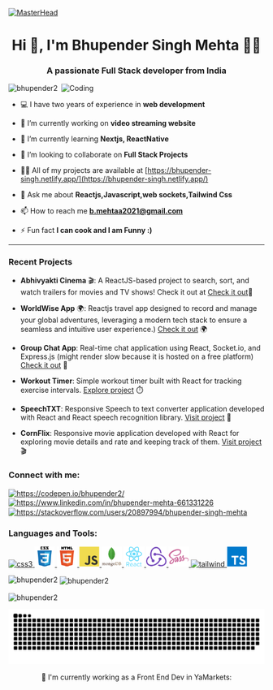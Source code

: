 
[![MasterHead](https://camo.githubusercontent.com/4c3fd71b359cd5dfadc21247cde8f16ecbe5d41db8ac79ef28e3091ab02a8bef/68747470733a2f2f6d69722d73332d63646e2d63662e626568616e63652e6e65742f70726f6a6563745f6d6f64756c65732f6d61785f313230302f3831626234623136353638343031392e363430623630333864313333652e676966)](https://bhupender-singh.netlify.app/)
<h1 align="center">Hi 👋, I'm Bhupender Singh Mehta 🧑‍💻 </h1>
<h3 align="center">A passionate Full Stack developer from India</h3>

<img align="right" alt="Coding" width="400" src="https://miro.medium.com/v2/resize:fit:828/format:webp/1*zVnWJtyGOX_kUIDm6ccCfQ.gif">

<p align="left"> <img src="https://komarev.com/ghpvc/?username=bhupender2&label=Profile%20views&color=0e75b6&style=flat" alt="bhupender2" /> </p>

- 💻 I have two years of experience in **web development**

- 🔭 I’m currently working on **video streaming website**

- 🌱 I’m currently learning **Nextjs, ReactNative**

- 👯 I’m looking to collaborate on **Full Stack Projects**

- 👨‍💻 All of my projects are available at [https://bhupender-singh.netlify.app/](https://bhupender-singh.netlify.app/)

- 💬 Ask me about **Reactjs,Javascript,web sockets,Tailwind Css**

- 📫 How to reach me **b.mehtaa2021@gmail.com**

- ⚡ Fun fact **I can cook and I am Funny :)**

- ---

### Recent Projects

- **Abhivyakti Cinema** 🎬: A ReactJS-based project to search, sort, and watch trailers for movies and TV shows! Check it out at [Check it out](https://abhivyakti-cinema.vercel.app/)🍿

- **WorldWise App** 🌍: Reactjs travel app designed to record and manage your global adventures, leveraging a modern tech stack to ensure a seamless and intuitive user experience.) [Check it out](https://world-wise-teal-seven.vercel.app/) 🌍

- **Group Chat App**: Real-time chat application using React, Socket.io, and Express.js (might render slow because it is hosted on a free platform) [Check it out](https://chat-app-five-teal.vercel.app/) 💬

- **Workout Timer**: Simple workout timer built with React for tracking exercise intervals. [Explore project](https://workout-timer-xi.vercel.app/) ⏱️

- **SpeechTXT**: Responsive Speech to text  converter application developed with React and React speech recognition library. [Visit project](https://speech-txt-neon.vercel.app/) 🚀

- **CornFlix**: Responsive movie application developed with React for exploring movie details and rate and keeping track of them. [Visit project](https://corn-flix.vercel.app/) 🎬

<h3 align="left">Connect with me:</h3>
<p align="left">
<a href="https://codepen.io/https://codepen.io/bhupender2/" target="blank"><img align="center" src="https://raw.githubusercontent.com/rahuldkjain/github-profile-readme-generator/master/src/images/icons/Social/codepen.svg" alt="https://codepen.io/bhupender2/" height="30" width="40" /></a>
<a href="https://www.linkedin.com/in/bhupender-mehta-661331226" target="blank"><img align="center" src="https://raw.githubusercontent.com/rahuldkjain/github-profile-readme-generator/master/src/images/icons/Social/linked-in-alt.svg" alt="https://www.linkedin.com/in/bhupender-mehta-661331226" height="30" width="40" /></a>
<a href="https://stackoverflow.com/users/20897994/bhupender-singh-mehta" target="blank"><img align="center" src="https://raw.githubusercontent.com/rahuldkjain/github-profile-readme-generator/master/src/images/icons/Social/stack-overflow.svg" alt="https://stackoverflow.com/users/20897994/bhupender-singh-mehta" height="30" width="40" /></a>
</p>

<h3 align="left">Languages and Tools:</h3>
<p align="left"> <a href="https://getbootstrap.com" target="_blank" rel="noreferrer"> <img src="https://cdn.jsdelivr.net/gh/devicons/devicon@latest/icons/bootstrap/bootstrap-original.svg" alt="css3" width="40" height="40" /> </a> <a href="https://www.w3schools.com/css/" target="_blank" rel="noreferrer"> <img src="https://raw.githubusercontent.com/devicons/devicon/master/icons/css3/css3-original-wordmark.svg" alt="css3" width="40" height="40"/> </a> <a href="https://www.w3.org/html/" target="_blank" rel="noreferrer"> <img src="https://raw.githubusercontent.com/devicons/devicon/master/icons/html5/html5-original-wordmark.svg" alt="html5" width="40" height="40"/> </a> <a href="https://developer.mozilla.org/en-US/docs/Web/JavaScript" target="_blank" rel="noreferrer"> <img src="https://raw.githubusercontent.com/devicons/devicon/master/icons/javascript/javascript-original.svg" alt="javascript" width="40" height="40"/> </a> <a href="https://www.mongodb.com/" target="_blank" rel="noreferrer"> <img src="https://raw.githubusercontent.com/devicons/devicon/master/icons/mongodb/mongodb-original-wordmark.svg" alt="mongodb" width="40" height="40"/> </a> <a href="https://reactjs.org/" target="_blank" rel="noreferrer"> <img src="https://raw.githubusercontent.com/devicons/devicon/master/icons/react/react-original-wordmark.svg" alt="react" width="40" height="40"/> </a> <a href="https://redux.js.org" target="_blank" rel="noreferrer"> <img src="https://raw.githubusercontent.com/devicons/devicon/master/icons/redux/redux-original.svg" alt="redux" width="40" height="40"/> </a> <a href="https://sass-lang.com" target="_blank" rel="noreferrer"> <img src="https://raw.githubusercontent.com/devicons/devicon/master/icons/sass/sass-original.svg" alt="sass" width="40" height="40"/> </a> <a href="https://tailwindcss.com/" target="_blank" rel="noreferrer"> <img src="https://www.vectorlogo.zone/logos/tailwindcss/tailwindcss-icon.svg" alt="tailwind" width="40" height="40"/> </a> <a href="https://www.typescriptlang.org/" target="_blank" rel="noreferrer"> <img src="https://raw.githubusercontent.com/devicons/devicon/master/icons/typescript/typescript-original.svg" alt="typescript" width="40" height="40"/> </a> </p>

<p><img align="left" src="https://github-readme-stats.vercel.app/api/top-langs?username=bhupender2&show_icons=true&locale=en&layout=compact" alt="bhupender2" /></p>

<p>&nbsp;<img align="center" src="https://github-readme-stats.vercel.app/api?username=bhupender2&show_icons=true&locale=en" alt="bhupender2" /></p>

<p><img align="center" src="https://github-readme-streak-stats.herokuapp.com/?user=bhupender2&" alt="bhupender2" /></p>

<div align="center">

 ![Nothing](https://github.com/Platane/snk/raw/output/github-contribution-grid-snake.svg)



:page_with_curl: I'm currently  working as a Front End Dev in YaMarkets:
